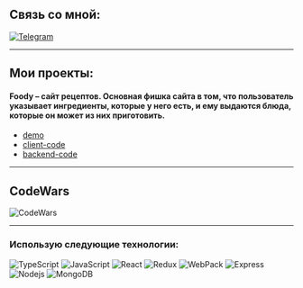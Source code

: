 ## Связь со мной: 
[![Telegram](https://img.shields.io/badge/Telegram-111111?style=for-the-badge&logo=telegram)](https://t.me/arbimerzhoev)
***

## Мои проекты:

#### Foody &ndash; сайт рецептов. Основная фишка сайта в том, что пользователь указывает ингредиенты, которые у него есть, и ему выдаются блюда, которые он может из них приготовить.
* [demo](https://foody-frontend.vercel.app)
* [client-code](https://github.com/merzhoev/foody-frontend)
* [backend-code](https://github.com/merzhoev/foody-backend)

***

## CodeWars
![CodeWars](https://www.codewars.com/users/merzhoev/badges/large)

***

### Использую следующие технологии:

<p>
  <img alt="TypeScript" src="https://img.shields.io/badge/-TypeScript-090909?style=for-the-badge&logo=TypeScript&logoColor=2f74c0"/>
  <img alt="JavaScript" src="https://img.shields.io/badge/-JavaScript-red?style=for-the-badge&logo=JavaScript&logoColor=white"/>   
  <img alt="React" src="https://img.shields.io/badge/-React-45b8d8?style=for-the-badge&logo=react&logoColor=white" />    
  <img alt="Redux" src="https://img.shields.io/badge/-Redux-430098?style=for-the-badge&logo=redux&logoColor=white" />   
  <img alt="WebPack" src="https://img.shields.io/badge/webpack-111111?style=for-the-badge&logo=Webpack" />   
  <img alt="Express" src="https://img.shields.io/badge/-Express-pink?style=for-the-badge&logo=Express&logoColor=black" />
  <img alt="Nodejs" src="https://img.shields.io/badge/-Nodejs-43853d?style=for-the-badge&logo=Node.js&logoColor=white" />
  <img alt="MongoDB" src="https://img.shields.io/badge/-mongo_DB-white?style=for-the-badge&logo=mongoDB&logoColor=43853d" /> 


</p>

